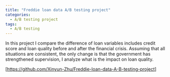 ```yaml
---
title: "Freddie loan data A/B testing project"
categories:
  - A/B testing project
tags:
  - A/B testing
---
```


In this project I compare the difference of loan variables includes credit score and loan quality before and after the financial crisis.
Assuming that all situations are consistent, the only change is that the government has strengthened supervision, I analyze what is the impact on loan quality.

[https://github.com/Xinyun-Zhu/Freddie-loan-data-A-B-testing-project]
